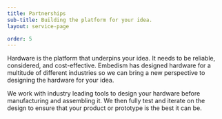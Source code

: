 ```yaml
---
title: Partnerships
sub-title: Building the platform for your idea.
layout: service-page

order: 5
---
```


Hardware is the platform that underpins your idea. It needs to be reliable, considered, and cost-effective. Embedism has designed hardware for a multitude of different industries so we can bring a new perspective to designing the hardware for your idea.

We work with industry leading tools to design your hardware before manufacturing and assembling it. We then fully test and iterate on the design to ensure that your product or prototype is the best it can be.